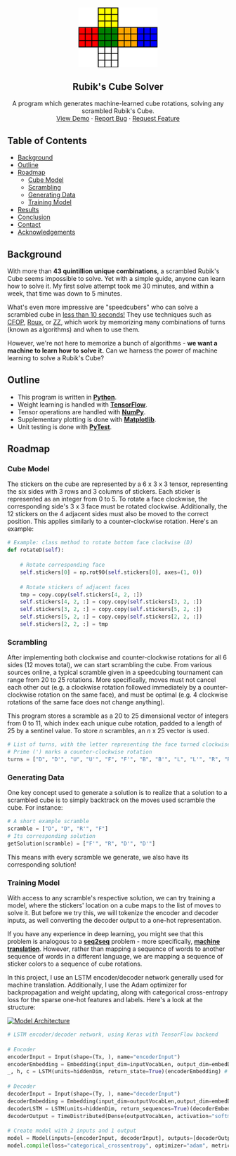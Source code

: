 <!-- PROJECT LOGO -->
<br />
<p align="center">
    <a href="https://github.com/azychen/rubiks-cube-solver">
        <img src="assets/images/logo.png" alt="Logo" width="180" >
    </a>
<h2 align="center" >Rubik's Cube Solver</h2>

  <p align="center">
    A program which generates machine-learned cube rotations, solving any scrambled Rubik's Cube.
    <br />
    <a href="https://github.com/azychen/rubiks-cube-solver">View Demo</a>
    ·
    <a href="https://github.com/azychen/rubiks-cube-solver/issues">Report Bug</a>
    ·
    <a href="https://github.com/azychen/rubiks-cube-solver/issues">Request Feature</a>
  </p>
</p>

<!-- TABLE OF CONTENTS -->

## Table of Contents

* [Background](#background)
* [Outline](#outline)
* [Roadmap](#roadmap)
  + [Cube Model](#cube-model)
  + [Scrambling](#scrambling)
  + [Generating Data](#generating-data)
  + [Training Model](#training-model)
* [Results](#results)
* [Conclusion](#conclusion)
* [Contact](#contact)
* [Acknowledgements](#acknowledgements)

<!-- BACKGROUND -->

## Background

<!-- [![Product Name Screen Shot][product-screenshot]](https://example.com) -->

With more than **43 quintillion unique combinations**, a scrambled Rubik's Cube seems impossible to solve. Yet with a simple guide, anyone can learn how to solve it. My first solve attempt took me 30 minutes, and within a week, that time was down to 5 minutes. 

What's even more impressive are "speedcubers" who can solve a scrambled cube in [less than 10 seconds!](https://www.youtube.com/watch?v=NevGDFBfQGw) They use techniques such as [CFOP](https://www.speedsolving.com/wiki/index.php/CFOP_method), [Roux](https://www.speedsolving.com/wiki/index.php/Roux_method), or [ZZ](https://www.speedsolving.com/wiki/index.php/ZZ_method), which work by memorizing many combinations of turns (known as algorithms) and when to use them.

However, we're not here to memorize a bunch of algorithms - **we want a machine to learn how to solve it.** Can we harness the power of machine learning to solve a Rubik's Cube?

<!-- OUTLINE -->

## Outline

* This program is written in [**Python**](https://www.python.org/).
* Weight learning is handled with [**TensorFlow**](https://www.tensorflow.org/).
* Tensor operations are handled with [**NumPy**](https://numpy.org/).
* Supplementary plotting is done with [**Matplotlib**](https://matplotlib.org/).
* Unit testing is done with [**PyTest**](https://docs.pytest.org/en/latest/).

<!-- ROADMAP -->

## Roadmap

<!-- CUBE MODEL -->

### Cube Model

The stickers on the cube are represented by a 6 x 3 x 3 tensor, representing the six sides with 3 rows and 3 columns of stickers. Each sticker is represented as an integer from 0 to 5. To rotate a face clockwise, the corresponding side's 3 x 3 face must be rotated clockwise. Additionally, the 12 stickers on the 4 adjacent sides must also be moved to the correct position. This applies similarly to a counter-clockwise rotation. Here's an example:

``` python
# Example: class method to rotate bottom face clockwise (D)
def rotateD(self):

    # Rotate corresponding face 
    self.stickers[0] = np.rot90(self.stickers[0], axes=(1, 0))

    # Rotate stickers of adjacent faces
    tmp = copy.copy(self.stickers[4, 2, :])
    self.stickers[4, 2, :] = copy.copy(self.stickers[3, 2, :])
    self.stickers[3, 2, :] = copy.copy(self.stickers[5, 2, :])
    self.stickers[5, 2, :] = copy.copy(self.stickers[2, 2, :])
    self.stickers[2, 2, :] = tmp
```

<!-- SCRAMBLING -->

### Scrambling

After implementing both clockwise and counter-clockwise rotations for all 6 sides (12 moves total), we can start scrambling the cube. From various sources online, a typical scramble given in a speedcubing tournament can range from 20 to 25 rotations. More specifically, moves must not cancel each other out (e.g. a clockwise rotation followed immediately by a counter-clockwise rotation on the same face), and must be optimal (e.g. 4 clockwise rotations of the same face does not change anything).

This program stores a scramble as a 20 to 25 dimensional vector of integers from 0 to 11, which index each unique cube rotation, padded to a length of 25 by a sentinel value. To store *n* scrambles, an *n* x 25 vector is used. 

``` python
# List of turns, with the letter representing the face turned clockwise
# Prime (') marks a counter-clockwise rotation
turns = ["D", "D'", "U", "U'", "F", "F'", "B", "B'", "L", "L'", "R", "R'"]
```

<!-- GENERATING DATA -->

### Generating Data

One key concept used to generate a solution is to realize that a solution to a scrambled cube is to simply backtrack on the moves used scramble the cube. For instance:

``` python
# A short example scramble
scramble = ["D", "D", "R'", "F"]
# Its corresponding solution
getSolution(scramble) = ["F'", "R", "D'", "D'"]
```

This means with every scramble we generate, we also have its corresponding solution!

<!-- TRAINING MODEL -->

### Training Model

With access to any scramble's respective solution, we can try training a model, where the stickers' location on a cube maps to the list of moves to solve it. But before we try this, we will tokenize the encoder and decoder inputs, as well converting the decoder output to a one-hot representation. 

If you have any experience in deep learning, you might see that this problem is analogous to a [**seq2seq**](https://en.wikipedia.org/wiki/Seq2seq) problem - more specifically, [**machine translation**](https://en.wikipedia.org/wiki/Machine_translation). However, rather than mapping a sequence of words to another sequence of words in a different language, we are mapping a sequence of sticker colors to a sequence of cube rotations. 

In this project, I use an LSTM encoder/decoder network generally used for machine translation. Additionally, I use the Adam optimizer for backpropagation and weight updating, along with categorical cross-entropy loss for the sparse one-hot features and labels. Here's a look at the structure:

<!-- ``` python
# LSTM encoder/decoder network 
model = keras.Sequential([
    keras.layers.LSTM(units=na),  # na = no. of units in LSTM encoder
    keras.layers.RepeatVector(n=Ty),
    keras.layers.LSTM(units=ns, return_sequences=True), # ns = no. of units in LSTM decoder
    keras.layers.TimeDistributed(keras.layers.Dense(units=outputSize, activation="softmax"))
])
model.compile(loss="categorical_crossentropy", optimizer="adam", metrics=["accuracy"])
```

Attempt 2: -->

<a href="https://github.com/azychen/rubiks-cube-solver">
        <img src="assets/screenshots/modelArchitecture.png" alt="Model Architecture" width="360" >
</a>

``` python
# LSTM encoder/decoder network, using Keras with TensorFlow backend

# Encoder
encoderInput = Input(shape=(Tx, ), name="encoderInput")
encoderEmbedding = Embedding(input_dim=inputVocabLen, output_dim=embedDim, input_length=Tx)(encoderInput)
_, h, c = LSTM(units=hiddenDim, return_state=True)(encoderEmbedding) # Get initial states for decoder

# Decoder
decoderInput = Input(shape=(Ty, ), name="decoderInput")
decoderEmbedding = Embedding(input_dim=outputVocabLen,output_dim=embedDim, input_length=Ty)(decoderInput)
decoderLSTM = LSTM(units=hiddenDim, return_sequences=True)(decoderEmbedding, initial_state=[h, c])
decoderOutput = TimeDistributed(Dense(outputVocabLen, activation="softmax"))(decoderLSTM)

# Create model with 2 inputs and 1 output
model = Model(inputs=[encoderInput, decoderInput], outputs=[decoderOutput])
model.compile(loss="categorical_crossentropy", optimizer="adam", metrics=["accuracy"])
```

<!-- ## Results

## Conclusion -->

